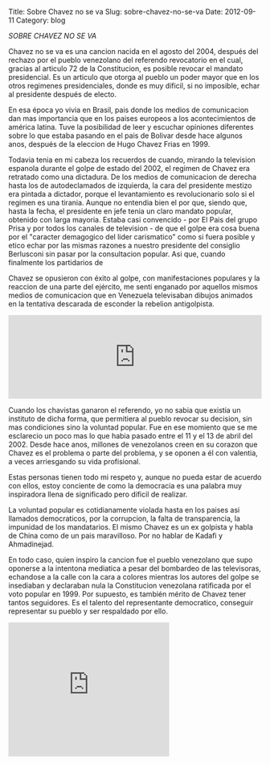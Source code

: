 Title: Sobre Chavez no se va
Slug: sobre-chavez-no-se-va
Date: 2012-09-11
Category: blog



*SOBRE CHAVEZ NO SE VA*

Chavez no se va es una cancion nacida en
 el agosto del 2004, después del rechazo por el pueblo venezolano del
referendo revocatorio en el cual, gracias al articulo 72 de la
Constitucion, es posible revocar el mandato presidencial. Es un articulo
 que otorga al pueblo un poder mayor que en los otros regimenes
presidenciales, donde es muy dificil, si no imposible, echar al
presidente después de electo.


En  esa época yo vivia en Brasil, pais donde los medios de comunicacion dan
 mas importancia que en los paises europeos a los acontecimientos de
américa latina. Tuve la posibilidad de leer y escuchar opiniones
diferentes sobre lo que estaba pasando en el pais de Bolivar desde hace
algunos anos, después de la eleccion de Hugo Chavez Frias en 1999.


Todavia tenia en mi cabeza los recuerdos de cuando, mirando la
television espanola durante el golpe de estado del 2002, el regimen de Chavez
 era retratado como una dictadura. De los medios de comunicacion de
derecha hasta los de autodeclamados de izquierda, la cara del presidente
 mestizo era pintada a dictador, porque el levantamiento es
revolucionario solo si el regimen es una tirania. Aunque no entendia
bien el por que, siendo que, hasta la fecha, el presidente en jefe tenia
 un claro mandato popular, obtenido con larga mayoria. Estaba casi
convencido \- por El Pais del grupo Prisa y por todos los canales de
television \- de que el golpe era cosa buena por el "caracter demagogico
del lider carismatico" como si fuera posible y etico echar por las
mismas razones a nuestro presidente del consiglio Berlusconi sin pasar por
 la consultacion popular. Asi que, cuando finalmente los partidarios de


Chavez se opusieron con éxito al golpe, con manifestaciones populares y
la reaccion de una parte del ejército, me senti enganado por aquellos
mismos medios de comunicacion que en Venezuela televisaban dibujos
animados en la tentativa descarada de esconder la rebelion antigolpista.

<iframe frameborder="no" height="166" scrolling="no" src="http://w.soundcloud.com/player/?url=http%3A%2F%2Fapi.soundcloud.com%2Ftracks%2F21474625&amp;show_artwork=true" width="100%"></iframe>



Cuando los chavistas ganaron el referendo, yo no sabia que existia un
instituto de dicha forma, que permitiera al pueblo revocar su
decision, sin mas condiciones sino la voluntad popular. Fue en ese
momiento que se me esclarecio un poco mas lo que habia pasado entre el
11 y el 13 de abril del 2002. Desde hace anos, millones de venezolanos
creen en su corazon que Chavez es el problema o parte del problema, y
se oponen a él con valentia, a veces arriesgando su vida profisional.

Estas personas tienen todo mi respeto y, aunque no pueda estar de
acuerdo con ellos, estoy conciente de como la democracia es una
palabra muy inspiradora llena de significado pero dificil de
realizar.

La voluntad popular es cotidianamente violada hasta en los paises asi
llamados democraticos, por la corrupcion, la falta de transparencia,
la impunidad de los mandatarios. El mismo Chavez es un ex golpista y
habla de China como de un pais maravilloso. Por no hablar de Kadafi y
Ahmadinejad.


En todo caso, quien inspiro la cancion fue el pueblo venezolano que
supo oponerse a la intentona mediatica a pesar del bombardeo de las
televisoras, echandose a la calle con la cara a colores mientras los
autores del golpe se insediaban y declaraban nula la Constitucion
venezolana ratificada por el voto popular en 1999. Por supuesto, es
también mérito de Chavez tener tantos seguidores. Es el talento del
representante democratico, conseguir representar su pueblo y ser
respaldado por ello.

<div class="container-fluid iframe-container">
<iframe allowfullscreen="allowfullscreen" frameborder="0" height="266" mozallowfullscreen="mozallowfullscreen" src="https://www.youtube.com/embed/HWIeO-qwz1M?feature=player_embedded" webkitallowfullscreen="webkitallowfullscreen" width="320"></iframe>
</div>
